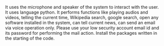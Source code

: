 It uses the microphone and speaker of the system to interact with the user. It uses language python. It performs functions like playing audios and videos, telling the current time, Wikipedia search, google search, open any software installed in the system, can tell current news, can send an email via voice operation only.
Please use your low security account email id and its password for performing the mail action.
Install the packages written in the starting of the code.
